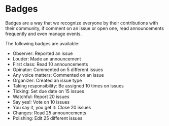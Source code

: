 # Badges

Badges are a way that we recognize everyone by their contributions with their
community, if comment on an issue or open one, read announcements frequently and
even manage events.


The following badges are available:

- Observer: Reported an issue
- Louder: Made an announcement
- First class: Read 10 announcements
- Opinator: Commented on 5 different issues
- Any voice matters: Commented on an issue
- Organizer: Created an issue type
- Taking responsibility: Be assigned 10 times on issues
- Ticking: Set due date on 15 issues
- Watchful: Report 20 issues
- Say yes!: Vote on 10 issues
- You say it, you get it: Close 20 issues
- Changes: Read 25 announcements
- Polishing: Edit 25 different issues

